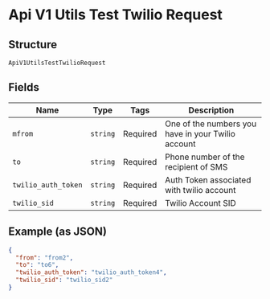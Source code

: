 
# Api V1 Utils Test Twilio Request

## Structure

`ApiV1UtilsTestTwilioRequest`

## Fields

| Name | Type | Tags | Description |
|  --- | --- | --- | --- |
| `mfrom` | `string` | Required | One of the numbers you have in your Twilio account |
| `to` | `string` | Required | Phone number of the recipient of SMS |
| `twilio_auth_token` | `string` | Required | Auth Token associated with twilio account |
| `twilio_sid` | `string` | Required | Twilio Account SID |

## Example (as JSON)

```json
{
  "from": "from2",
  "to": "to6",
  "twilio_auth_token": "twilio_auth_token4",
  "twilio_sid": "twilio_sid2"
}
```

